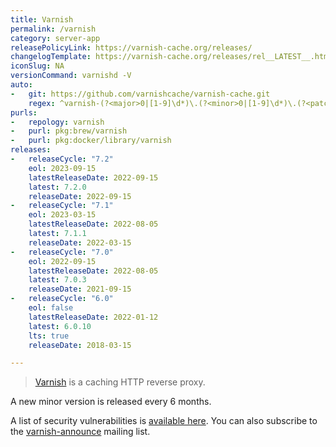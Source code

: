 ```yaml
---
title: Varnish
permalink: /varnish
category: server-app
releasePolicyLink: https://varnish-cache.org/releases/
changelogTemplate: https://varnish-cache.org/releases/rel__LATEST__.html
iconSlug: NA
versionCommand: varnishd -V
auto:
-   git: https://github.com/varnishcache/varnish-cache.git
    regex: ^varnish-(?<major>0|[1-9]\d*)\.(?<minor>0|[1-9]\d*)\.(?<patch>0|[1-9]\d*)$
purls:
-   repology: varnish
-   purl: pkg:brew/varnish
-   purl: pkg:docker/library/varnish
releases:
-   releaseCycle: "7.2"
    eol: 2023-09-15
    latestReleaseDate: 2022-09-15
    latest: 7.2.0
    releaseDate: 2022-09-15
-   releaseCycle: "7.1"
    eol: 2023-03-15
    latestReleaseDate: 2022-08-05
    latest: 7.1.1
    releaseDate: 2022-03-15
-   releaseCycle: "7.0"
    eol: 2022-09-15
    latestReleaseDate: 2022-08-05
    latest: 7.0.3
    releaseDate: 2021-09-15
-   releaseCycle: "6.0"
    eol: false
    latestReleaseDate: 2022-01-12
    latest: 6.0.10
    lts: true
    releaseDate: 2018-03-15

---
```


> [Varnish](https://varnish-cache.org/) is a caching HTTP reverse proxy.

A new minor version is released every 6 months.

A list of security vulnerabilities is [available here](https://varnish-cache.org/security/index.html). You can also subscribe to the [varnish-announce](https://varnish-cache.org/lists/mailman/listinfo/varnish-announce) mailing list.

